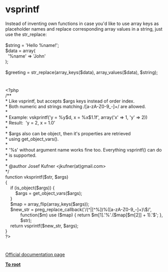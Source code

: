 # vsprintf




<div class="phpcode"><span class="html">
Instead of inventing own functions in case you&apos;d like to use array keys as placeholder names and replace corresponding array values in a string, just use the str_replace:<br><br>$string = &apos;Hello %name!&apos;;<br>$data = array(<br>&#xA0; &apos;%name&apos; =&gt; &apos;John&apos;<br>);<br><br>$greeting = str_replace(array_keys($data), array_values($data), $string);</span>
</div>
  

#


<div class="phpcode"><span class="html">
<span class="default">&lt;?php
<br></span><span class="comment">/**
<br> * Like vsprintf, but accepts $args keys instead of order index.
<br> * Both numeric and strings matching /[a-zA-Z0-9_-]+/ are allowed.
<br> *
<br> * Example: vskprintf(&apos;y = %y$d, x = %x$1.1f&apos;, array(&apos;x&apos; =&gt; 1, &apos;y&apos; =&gt; 2))
<br> * Result:&#xA0; &apos;y = 2, x = 1.0&apos;
<br> *
<br> * $args also can be object, then it&apos;s properties are retrieved
<br> * using get_object_vars().
<br> *
<br> * &apos;%s&apos; without argument name works fine too. Everything vsprintf() can do
<br> * is supported.
<br> *
<br> * @author Josef Kufner &lt;jkufner(at)gmail.com&gt;
<br> */
<br></span><span class="keyword">function </span><span class="default">vksprintf</span><span class="keyword">(</span><span class="default">$str</span><span class="keyword">, </span><span class="default">$args</span><span class="keyword">)
<br>{
<br>&#xA0; &#xA0; if (</span><span class="default">is_object</span><span class="keyword">(</span><span class="default">$args</span><span class="keyword">)) {
<br>&#xA0; &#xA0; &#xA0; &#xA0; </span><span class="default">$args </span><span class="keyword">= </span><span class="default">get_object_vars</span><span class="keyword">(</span><span class="default">$args</span><span class="keyword">);
<br>&#xA0; &#xA0; }
<br>&#xA0; &#xA0; </span><span class="default">$map </span><span class="keyword">= </span><span class="default">array_flip</span><span class="keyword">(</span><span class="default">array_keys</span><span class="keyword">(</span><span class="default">$args</span><span class="keyword">));
<br>&#xA0; &#xA0; </span><span class="default">$new_str </span><span class="keyword">= </span><span class="default">preg_replace_callback</span><span class="keyword">(</span><span class="string">&apos;/(^|[^%])%([a-zA-Z0-9_-]+)\$/&apos;</span><span class="keyword">,
<br>&#xA0; &#xA0; &#xA0; &#xA0; &#xA0; &#xA0; function(</span><span class="default">$m</span><span class="keyword">) use (</span><span class="default">$map</span><span class="keyword">) { return </span><span class="default">$m</span><span class="keyword">[</span><span class="default">1</span><span class="keyword">].</span><span class="string">&apos;%&apos;</span><span class="keyword">.(</span><span class="default">$map</span><span class="keyword">[</span><span class="default">$m</span><span class="keyword">[</span><span class="default">2</span><span class="keyword">]] + </span><span class="default">1</span><span class="keyword">).</span><span class="string">&apos;$&apos;</span><span class="keyword">; },
<br>&#xA0; &#xA0; &#xA0; &#xA0; &#xA0; &#xA0; </span><span class="default">$str</span><span class="keyword">);
<br>&#xA0; &#xA0; return </span><span class="default">vsprintf</span><span class="keyword">(</span><span class="default">$new_str</span><span class="keyword">, </span><span class="default">$args</span><span class="keyword">);
<br>}
<br></span><span class="default">?&gt;</span>
</span>
</div>
  

#

[Official documentation page](https://www.php.net/manual/en/function.vsprintf.php)

**[To root](/README.md)**